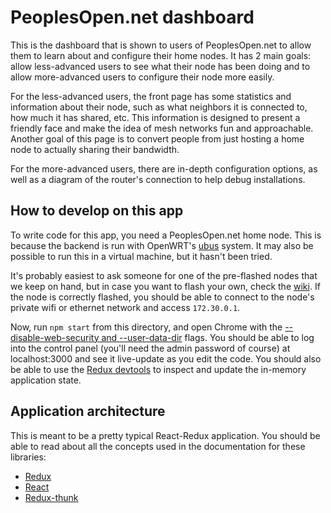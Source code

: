 # PeoplesOpen.net dashboard

This is the dashboard that is shown to users of PeoplesOpen.net to allow them to learn about and configure their home nodes. It has 2 main goals: allow less-advanced users to see what their node has been doing and to allow more-advanced users to configure their node more easily.

For the less-advanced users, the front page has some statistics and information about their node, such as what neighbors it is connected to, how much it has shared, etc. This information is designed to present a friendly face and make the idea of mesh networks fun and approachable. Another goal of this page is to convert people from just hosting a home node to actually sharing their bandwidth.

For the more-advanced users, there are in-depth configuration options, as well as a diagram of the router's connection to help debug installations.

## How to develop on this app

To write code for this app, you need a PeoplesOpen.net home node. This is because the backend is run with OpenWRT's [ubus](https://wiki.openwrt.org/doc/techref/ubus) system. It may also be possible to run this in a virtual machine, but it hasn't been tried.

It's probably easiest to ask someone for one of the pre-flashed nodes that we keep on hand, but in case you want to flash your own, check the [wiki](https://sudoroom.org/wiki/Mesh/WalkThrough). If the node is correctly flashed, you should be able to connect to the node's private wifi or ethernet network and access `172.30.0.1`.

Now, run `npm start` from this directory, and open Chrome with the [--disable-web-security and --user-data-dir](http://stackoverflow.com/questions/3102819/disable-same-origin-policy-in-chrome) flags. You should be able to log into the control panel (you'll need the admin password of course) at localhost:3000 and see it live-update as you edit the code. You should also be able to use the [Redux devtools](http://zalmoxisus.github.io/redux-devtools-extension/) to inspect and update the in-memory application state.

## Application architecture

This is meant to be a pretty typical React-Redux application. You should be able to read about all the concepts used in the documentation for these libraries:

- [Redux](http://redux.js.org)
- [React](https://facebook.github.io/react/)
- [Redux-thunk](https://github.com/gaearon/redux-thunk)
